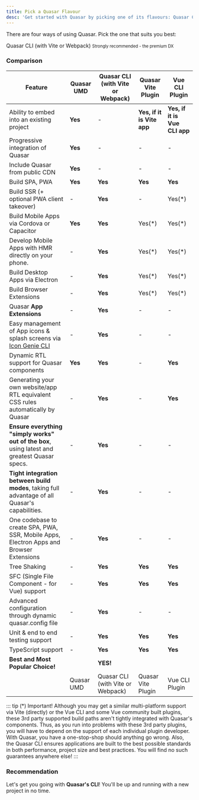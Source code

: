 ```yaml
---
title: Pick a Quasar Flavour
desc: 'Get started with Quasar by picking one of its flavours: Quasar CLI, Vue CLI or UMD'
---
```


There are four ways of using Quasar. Pick the one that suits you best:

<div class="q-mx-md row items-stretch q-gutter-xs">
  <q-btn no-caps color="purple" push stack padding="sm lg" to="/start/quasar-cli">
    <span class="text-bold">Quasar CLI (with Vite or Webpack)</span>
    <span style="font-size:0.8em">Strongly recommended - the premium DX</span>
  </q-btn>
  <q-btn label="UMD/Standalone" color="teal-6" no-caps push to="/start/umd" />
  <q-btn label="Vite plugin" color="teal-6" no-caps push to="/start/vite-plugin" />
  <q-btn label="Vue CLI plugin" color="teal-6" no-caps push to="/start/vue-cli-plugin" />
</div>

### Comparison

| Feature                                                                                        | Quasar UMD | Quasar CLI (with Vite or Webpack) | Quasar Vite Plugin                  | Vue CLI Plugin |
| ---------------------------------------------------------------------------------------------- | -------    | ---------- | ---------------------------- | -------------- |
| Ability to embed into an existing project                                                      | **Yes**    | -          | **Yes, if it is Vite app**   | **Yes, if it is Vue CLI app** |
| Progressive integration of Quasar                                                              | **Yes**    | -          | -                            | - |
| Include Quasar from public CDN                                                                 | **Yes**    | -          | -                            | - |
| Build SPA, PWA                                                                                 | **Yes**    | **Yes**    | **Yes**                      | **Yes** |
| Build SSR (+ optional PWA client takeover)                                                     | -          | **Yes**    | -                            | Yes(*) |
| Build Mobile Apps via Cordova or Capacitor                                                     | **Yes**    | **Yes**    | Yes(*)                       | Yes(*) |
| Develop Mobile Apps with HMR directly on your phone.                                           | -          | **Yes**    | Yes(*)                       | Yes(*) |
| Build Desktop Apps via Electron                                                                | -          | **Yes**    | Yes(*)                       | Yes(*) |
| Build Browser Extensions                                                                       | -          | **Yes**    | Yes(*)                       | Yes(*) |
| Quasar **App Extensions**                                                                      | -          | **Yes**    | -                            | - |
| Easy management of App icons & splash screens via [Icon Genie CLI](/icongenie/introduction)    | -         | **Yes**    | -                            | - |
| Dynamic RTL support for Quasar components                                                      | **Yes**    | **Yes**    | -                            | **Yes** |
| Generating your own website/app RTL equivalent CSS rules automatically by Quasar               | -          | **Yes**    | -                            | **Yes** |
| **Ensure everything "simply works" out of the box**, using latest and greatest Quasar specs.   | -      | **Yes**    | -                            | - |
| **Tight integration between build modes**, taking full advantage of all Quasar's capabilities. | -      | **Yes**    | -                            | - |
| One codebase to create SPA, PWA, SSR, Mobile Apps, Electron Apps and Browser Extensions        | -      | **Yes**    | -                            | - |
| Tree Shaking                                                                                   | -          | **Yes**    | **Yes**                      | **Yes** |
| SFC (Single File Component - for Vue) support                                                  | -          | **Yes**    | **Yes**                      | **Yes** |
| Advanced configuration through dynamic quasar.config file                                      | -          | **Yes**    | -                            | - |
| Unit & end to end testing support                                                              | -          | **Yes**    | **Yes**                      | **Yes** |
| TypeScript support                                                                             | -          | **Yes**    | **Yes**                      | **Yes** |
| **Best and Most Popular Choice!**                                                              |            | **YES!** |                             | |
|                                                                                                | Quasar UMD | Quasar CLI (with Vite or Webpack) | Quasar Vite Plugin                  | Vue CLI Plugin |


::: tip (*) Important!
Although you may get a similar multi-platform support via Vite (directly) or the Vue CLI and some Vue community built plugins, these 3rd party supported build paths aren't tightly integrated with Quasar's components. Thus, as you run into problems with these 3rd party plugins, you will have to depend on the support of each individual plugin developer. With Quasar, you have a one-stop-shop should anything go wrong. Also, the Quasar CLI ensures applications are built to the best possible standards in both performance, project size and best practices. You will find no such guarantees anywhere else!
:::

### Recommendation
Let's get you going with **Quasar's CLI**! You'll be up and running with a new project in no time.

<q-btn icon-right="launch" label="Start with Quasar CLI" to="/start/quasar-cli" class="q-mt-sm q-mb-lg" />
